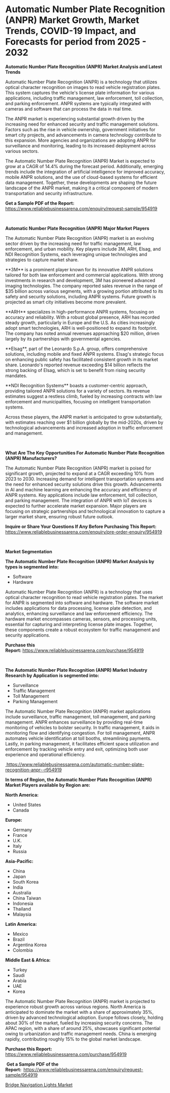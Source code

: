 <p><h1>Automatic Number Plate Recognition (ANPR) Market Growth, Market Trends, COVID-19 Impact, and Forecasts for period from 2025 - 2032</h1></p><p><strong>Automatic Number Plate Recognition (ANPR) Market Analysis and Latest Trends</strong></p>
<p><p>Automatic Number Plate Recognition (ANPR) is a technology that utilizes optical character recognition on images to read vehicle registration plates. This system captures the vehicle's license plate information for various applications, including traffic management, law enforcement, toll collection, and parking enforcement. ANPR systems are typically integrated with cameras and software that can process the data in real time.</p><p>The ANPR market is experiencing substantial growth driven by the increasing need for enhanced security and traffic management solutions. Factors such as the rise in vehicle ownership, government initiatives for smart city projects, and advancements in camera technology contribute to this expansion. More agencies and organizations are adopting ANPR for surveillance and monitoring, leading to its increased deployment across various sectors.</p><p>The Automatic Number Plate Recognition (ANPR) Market is expected to grow at a CAGR of 14.4% during the forecast period. Additionally, emerging trends include the integration of artificial intelligence for improved accuracy, mobile ANPR solutions, and the use of cloud-based systems for efficient data management. Together, these developments are shaping the future landscape of the ANPR market, making it a critical component of modern transportation and security infrastructure.</p></p>
<p><strong>Get a Sample PDF of the Report:&nbsp;</strong> <a href="https://www.reliablebusinessarena.com/enquiry/request-sample/954919?utm_campaign=1871&utm_medium=2&utm_source=Github&utm_content=ia&utm_term=11042025&utm_id=automatic-number-plate-recognition-anpr">https://www.reliablebusinessarena.com/enquiry/request-sample/954919</a></p>
<p>&nbsp;</p>
<p><strong>Automatic Number Plate Recognition (ANPR) Major Market Players</strong></p>
<p><p>The Automatic Number Plate Recognition (ANPR) market is an evolving sector driven by the increasing need for traffic management, law enforcement, and urban mobility. Key players include 3M, ARH, Elsag, and NDI Recognition Systems, each leveraging unique technologies and strategies to capture market share.</p><p>**3M** is a prominent player known for its innovative ANPR solutions tailored for both law enforcement and commercial applications. With strong investments in research and development, 3M has pioneered advanced imaging technologies. The company reported sales revenue in the range of $35 billion across various segments, with a growing portion attributed to its safety and security solutions, including ANPR systems. Future growth is projected as smart city initiatives become more prevalent.</p><p>**ARH** specializes in high-performance ANPR systems, focusing on accuracy and reliability. With a robust global presence, ARH has recorded steady growth, particularly in Europe and the U.S. As cities increasingly adopt smart technologies, ARH is well-positioned to expand its footprint. The company has noted annual revenues approaching $20 million, driven largely by its partnerships with governmental agencies.</p><p>**Elsag**, part of the Leonardo S.p.A. group, offers comprehensive solutions, including mobile and fixed ANPR systems. Elsag's strategic focus on enhancing public safety has facilitated consistent growth in its market share. Leonardo's reported revenue exceeding $14 billion reflects the strong backing of Elsag, which is set to benefit from rising security mandates.</p><p>**NDI Recognition Systems** boasts a customer-centric approach, providing tailored ANPR solutions for a variety of sectors. Its revenue estimates suggest a restless climb, fueled by increasing contracts with law enforcement and municipalities, focusing on intelligent transportation systems.</p><p>Across these players, the ANPR market is anticipated to grow substantially, with estimates reaching over $1 billion globally by the mid-2020s, driven by technological advancements and increased adoption in traffic enforcement and management.</p></p>
<p>&nbsp;</p>
<p><strong>What Are The Key Opportunities For Automatic Number Plate Recognition (ANPR) Manufacturers?</strong></p>
<p><p>The Automatic Number Plate Recognition (ANPR) market is poised for significant growth, projected to expand at a CAGR exceeding 10% from 2023 to 2030. Increasing demand for intelligent transportation systems and the need for enhanced security solutions drive this growth. Advancements in AI and machine learning are enhancing the accuracy and efficiency of ANPR systems. Key applications include law enforcement, toll collection, and parking management. The integration of ANPR with IoT devices is expected to further accelerate market expansion. Major players are focusing on strategic partnerships and technological innovation to capture a larger market share, ensuring robust future outlook.</p></p>
<p><strong>Inquire or Share Your Questions If Any Before Purchasing This Report:</strong> <a href="https://www.reliablebusinessarena.com/enquiry/pre-order-enquiry/954919?utm_campaign=1871&utm_medium=2&utm_source=Github&utm_content=ia&utm_term=11042025&utm_id=automatic-number-plate-recognition-anpr">https://www.reliablebusinessarena.com/enquiry/pre-order-enquiry/954919</a></p>
<p>&nbsp;</p>
<p><strong>Market Segmentation</strong></p>
<p><strong>The Automatic Number Plate Recognition (ANPR) Market Analysis by types is segmented into:</strong></p>
<p><ul><li>Software</li><li>Hardware</li></ul></p>
<p><p>Automatic Number Plate Recognition (ANPR) is a technology that uses optical character recognition to read vehicle registration plates. The market for ANPR is segmented into software and hardware. The software market includes applications for data processing, license plate detection, and analytics, enhancing surveillance and law enforcement efficiency. The hardware market encompasses cameras, sensors, and processing units, essential for capturing and interpreting license plate images. Together, these components create a robust ecosystem for traffic management and security applications.</p></p>
<p><strong>Purchase this Report:&nbsp;</strong><a href="https://www.reliablebusinessarena.com/purchase/954919?utm_campaign=1871&utm_medium=2&utm_source=Github&utm_content=ia&utm_term=11042025&utm_id=automatic-number-plate-recognition-anpr">https://www.reliablebusinessarena.com/purchase/954919</a></p>
<p>&nbsp;</p>
<p><strong>The Automatic Number Plate Recognition (ANPR) Market Industry Research by Application is segmented into:</strong></p>
<p><ul><li>Surveillance</li><li>Traffic Management</li><li>Toll Management</li><li>Parking Management</li></ul></p>
<p><p>The Automatic Number Plate Recognition (ANPR) market applications include surveillance, traffic management, toll management, and parking management. ANPR enhances surveillance by providing real-time monitoring of vehicles to bolster security. In traffic management, it aids in monitoring flow and identifying congestion. For toll management, ANPR automates vehicle identification at toll booths, streamlining payments. Lastly, in parking management, it facilitates efficient space utilization and enforcement by tracking vehicle entry and exit, optimizing both user experience and operational efficiency.</p></p>
<p><a href="https://www.reliablebusinessarena.com/automatic-number-plate-recognition-anpr--r954919?utm_campaign=1871&utm_medium=2&utm_source=Github&utm_content=ia&utm_term=11042025&utm_id=automatic-number-plate-recognition-anpr">&nbsp;https://www.reliablebusinessarena.com/automatic-number-plate-recognition-anpr--r954919</a></p>
<p><strong>In terms of Region, the Automatic Number Plate Recognition (ANPR) Market Players available by Region are:</strong></p>
<p>
    <p> <strong> North America: </strong>
        <ul>
            <li>United States</li>
            <li>Canada</li>
        </ul>
        </p> 
    <p> <strong> Europe: </strong>
        <ul>
            <li>Germany</li>
            <li>France</li>
            <li>U.K.</li>
            <li>Italy</li>
            <li>Russia</li>
        </ul>
        </p> 
    <p> <strong> Asia-Pacific: </strong>
        <ul>
            <li>China</li>
            <li>Japan</li>
            <li>South Korea</li>
            <li>India</li>
            <li>Australia</li>
            <li>China Taiwan</li>
            <li>Indonesia</li>
            <li>Thailand</li>
            <li>Malaysia</li>
        </ul>
        </p> 
    <p> <strong> Latin America: </strong>
        <ul>
            <li>Mexico</li>
            <li>Brazil</li>
            <li>Argentina Korea</li>
            <li>Colombia</li>
        </ul>
        </p> 
    <p> <strong> Middle East & Africa: </strong>
        <ul>
            <li>Turkey</li>
            <li>Saudi</li>
            <li>Arabia</li>
            <li>UAE</li>
            <li>Korea</li>
        </ul>
    </p>
    </p>
<p><p>The Automatic Number Plate Recognition (ANPR) market is projected to experience robust growth across various regions. North America is anticipated to dominate the market with a share of approximately 35%, driven by advanced technological adoption. Europe follows closely, holding about 30% of the market, fueled by increasing security concerns. The APAC region, with a share of around 25%, showcases significant potential owing to urbanization and traffic management needs. China is emerging rapidly, contributing roughly 15% to the global market landscape.</p></p>
<p><strong>Purchase this Report: </strong><a href="https://www.reliablebusinessarena.com/purchase/954919?utm_campaign=1871&utm_medium=2&utm_source=Github&utm_content=ia&utm_term=11042025&utm_id=automatic-number-plate-recognition-anpr">https://www.reliablebusinessarena.com/purchase/954919</a></p>
<p>&nbsp;<strong>Get a Sample PDF of the Report:&nbsp;&nbsp;</strong><a href="https://www.reliablebusinessarena.com/enquiry/request-sample/954919?utm_campaign=1871&utm_medium=2&utm_source=Github&utm_content=ia&utm_term=11042025&utm_id=automatic-number-plate-recognition-anpr">https://www.reliablebusinessarena.com/enquiry/request-sample/954919</a></p>
<p><strong></strong></p>
<p><p><a href="https://github.com/dringmurza6r/Market-Research-Report-List-1/blob/main/bridge-navigation-lights-market.md?utm_campaign=1871&utm_medium=2&utm_source=Github&utm_content=ia&utm_term=11042025&utm_id=automatic-number-plate-recognition-anpr">Bridge Navigation Lights Market</a></p></p>